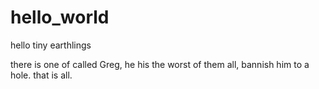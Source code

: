 # hello_world

hello tiny earthlings

there is one of called Greg, he his the worst of them all, bannish him to a hole.
that is all.
